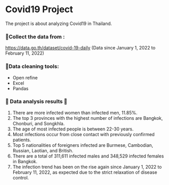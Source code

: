 # Covid19 Project

The project is about analyzing Covid19 in Thailand. 

### 💠Collect the data from : 
https://data.go.th/dataset/covid-19-daily (Data since January 1, 2022 to February 11, 2022)

### 💠Data cleaning tools:
- Open refine
- Excel
- Pandas

### 💎 Data analysis results 💎
1. There are more infected women than infected men, 11.85%.
2. The top 3 provinces with the highest number of infections are Bangkok, Chonburi, and Songkhla.
3. The age of most infected people is between 22-30 years.
4. Most infections occur from close contact with previously confirmed patients.
5. Top 5 nationalities of foreigners infected are Burmese, Cambodian, Russian, Laotian, and British.
6. There are a total of 311,611 infected males and 348,529 infected females in Bangkok.
7. The infection trend has been on the rise again since January 1, 2022 to February 11, 2022, as expected due to the strict relaxation of disease control.




